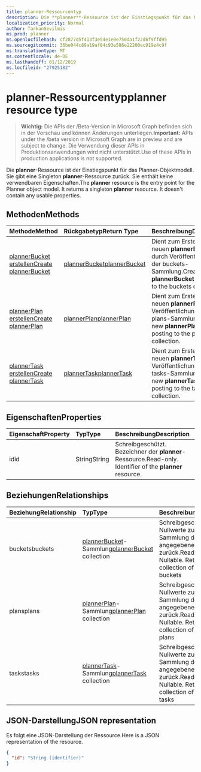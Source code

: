 ```yaml
---
title: planner-Ressourcentyp
description: Die **planner**-Ressource ist der Einstiegspunkt für das Planner-Objektmodell. Sie gibt eine Singleton **planner**-Ressource zurück.  Sie enthält keine verwendbaren Eigenschaften.
localization_priority: Normal
author: TarkanSevilmis
ms.prod: planner
ms.openlocfilehash: cf2877d5f413f3e54e1e0e750da1f22d6f9ffd95
ms.sourcegitcommit: 36be044c89a19af84c93e586e22200ec919e4c9f
ms.translationtype: MT
ms.contentlocale: de-DE
ms.lasthandoff: 01/12/2019
ms.locfileid: "27925182"
---
```

# <a name="planner-resource-type"></a><span data-ttu-id="92063-105">planner-Ressourcentyp</span><span class="sxs-lookup"><span data-stu-id="92063-105">planner resource type</span></span>

> <span data-ttu-id="92063-106">**Wichtig:** Die APIs der /Beta-Version in Microsoft Graph befinden sich in der Vorschau und können Änderungen unterliegen.</span><span class="sxs-lookup"><span data-stu-id="92063-106">**Important:** APIs under the /beta version in Microsoft Graph are in preview and are subject to change.</span></span> <span data-ttu-id="92063-107">Die Verwendung dieser APIs in Produktionsanwendungen wird nicht unterstützt.</span><span class="sxs-lookup"><span data-stu-id="92063-107">Use of these APIs in production applications is not supported.</span></span>

<span data-ttu-id="92063-p103">Die **planner**-Ressource ist der Einstiegspunkt für das Planner-Objektmodell. Sie gibt eine Singleton **planner**-Ressource zurück.  Sie enthält keine verwendbaren Eigenschaften.</span><span class="sxs-lookup"><span data-stu-id="92063-p103">The **planner** resource is the entry point for the Planner object model. It returns a singleton **planner** resource.  It doesn't contain any usable properties.</span></span>


## <a name="methods"></a><span data-ttu-id="92063-111">Methoden</span><span class="sxs-lookup"><span data-stu-id="92063-111">Methods</span></span>

| <span data-ttu-id="92063-112">Methode</span><span class="sxs-lookup"><span data-stu-id="92063-112">Method</span></span>           | <span data-ttu-id="92063-113">Rückgabetyp</span><span class="sxs-lookup"><span data-stu-id="92063-113">Return Type</span></span>    |<span data-ttu-id="92063-114">Beschreibung</span><span class="sxs-lookup"><span data-stu-id="92063-114">Description</span></span>|
|:---------------|:--------|:----------|
|[<span data-ttu-id="92063-115">plannerBucket erstellen</span><span class="sxs-lookup"><span data-stu-id="92063-115">Create plannerBucket</span></span>](../api/planner-post-buckets.md) |[<span data-ttu-id="92063-116">plannerBucket</span><span class="sxs-lookup"><span data-stu-id="92063-116">plannerBucket</span></span>](plannerbucket.md)| <span data-ttu-id="92063-117">Dient zum Erstellen eines neuen **plannerBucket** durch Veröffentlichung in der buckets-Sammlung.</span><span class="sxs-lookup"><span data-stu-id="92063-117">Create a new **plannerBucket** by posting to the buckets collection.</span></span>|
|[<span data-ttu-id="92063-118">plannerPlan erstellen</span><span class="sxs-lookup"><span data-stu-id="92063-118">Create plannerPlan</span></span>](../api/planner-post-plans.md) |[<span data-ttu-id="92063-119">plannerPlan</span><span class="sxs-lookup"><span data-stu-id="92063-119">plannerPlan</span></span>](plannerplan.md)| <span data-ttu-id="92063-120">Dient zum Erstellen eines neuen **plannerPlan** durch Veröffentlichung in der plans-Sammlung.</span><span class="sxs-lookup"><span data-stu-id="92063-120">Create a new **plannerPlan** by posting to the plans collection.</span></span>|
|[<span data-ttu-id="92063-121">plannerTask erstellen</span><span class="sxs-lookup"><span data-stu-id="92063-121">Create plannerTask</span></span>](../api/planner-post-tasks.md) |[<span data-ttu-id="92063-122">plannerTask</span><span class="sxs-lookup"><span data-stu-id="92063-122">plannerTask</span></span>](plannertask.md)| <span data-ttu-id="92063-123">Dient zum Erstellen einer neuen **plannerTask** durch Veröffentlichung in der tasks-Sammlung.</span><span class="sxs-lookup"><span data-stu-id="92063-123">Create a new **plannerTask** by posting to the tasks collection.</span></span>|

## <a name="properties"></a><span data-ttu-id="92063-124">Eigenschaften</span><span class="sxs-lookup"><span data-stu-id="92063-124">Properties</span></span>
| <span data-ttu-id="92063-125">Eigenschaft</span><span class="sxs-lookup"><span data-stu-id="92063-125">Property</span></span>     | <span data-ttu-id="92063-126">Typ</span><span class="sxs-lookup"><span data-stu-id="92063-126">Type</span></span>   |<span data-ttu-id="92063-127">Beschreibung</span><span class="sxs-lookup"><span data-stu-id="92063-127">Description</span></span>|
|:---------------|:--------|:----------|
|<span data-ttu-id="92063-128">id</span><span class="sxs-lookup"><span data-stu-id="92063-128">id</span></span>|<span data-ttu-id="92063-129">String</span><span class="sxs-lookup"><span data-stu-id="92063-129">String</span></span>| <span data-ttu-id="92063-p104">Schreibgeschützt. Bezeichner der **planner**-Ressource.</span><span class="sxs-lookup"><span data-stu-id="92063-p104">Read-only. Identifier of the **planner** resource.</span></span>|

## <a name="relationships"></a><span data-ttu-id="92063-132">Beziehungen</span><span class="sxs-lookup"><span data-stu-id="92063-132">Relationships</span></span>
| <span data-ttu-id="92063-133">Beziehung</span><span class="sxs-lookup"><span data-stu-id="92063-133">Relationship</span></span> | <span data-ttu-id="92063-134">Typ</span><span class="sxs-lookup"><span data-stu-id="92063-134">Type</span></span>   |<span data-ttu-id="92063-135">Beschreibung</span><span class="sxs-lookup"><span data-stu-id="92063-135">Description</span></span>|
|:---------------|:--------|:----------|
|<span data-ttu-id="92063-136">buckets</span><span class="sxs-lookup"><span data-stu-id="92063-136">buckets</span></span>|<span data-ttu-id="92063-137">[plannerBucket](plannerbucket.md)-Sammlung</span><span class="sxs-lookup"><span data-stu-id="92063-137">[plannerBucket](plannerbucket.md) collection</span></span>| <span data-ttu-id="92063-p105">Schreibgeschützt. Lässt Nullwerte zu. Gibt eine Sammlung der angegebenen einfaches zurück.</span><span class="sxs-lookup"><span data-stu-id="92063-p105">Read-only. Nullable. Returns a collection of the specified buckets</span></span>|
|<span data-ttu-id="92063-141">plans</span><span class="sxs-lookup"><span data-stu-id="92063-141">plans</span></span>|<span data-ttu-id="92063-142">[plannerPlan](plannerplan.md)-Sammlung</span><span class="sxs-lookup"><span data-stu-id="92063-142">[plannerPlan](plannerplan.md) collection</span></span>| <span data-ttu-id="92063-p106">Schreibgeschützt. Lässt Nullwerte zu. Gibt eine Sammlung der angegebenen Pläne zurück.</span><span class="sxs-lookup"><span data-stu-id="92063-p106">Read-only. Nullable. Returns a collection of the specified plans</span></span>|
|<span data-ttu-id="92063-146">tasks</span><span class="sxs-lookup"><span data-stu-id="92063-146">tasks</span></span>|<span data-ttu-id="92063-147">[plannerTask](plannertask.md)-Sammlung</span><span class="sxs-lookup"><span data-stu-id="92063-147">[plannerTask](plannertask.md) collection</span></span>| <span data-ttu-id="92063-p107">Schreibgeschützt. Lässt Nullwerte zu. Gibt eine Sammlung der angegebenen Aufgaben zurück.</span><span class="sxs-lookup"><span data-stu-id="92063-p107">Read-only. Nullable. Returns a collection of the specified tasks</span></span>|

## <a name="json-representation"></a><span data-ttu-id="92063-151">JSON-Darstellung</span><span class="sxs-lookup"><span data-stu-id="92063-151">JSON representation</span></span>
<span data-ttu-id="92063-152">Es folgt eine JSON-Darstellung der Ressource.</span><span class="sxs-lookup"><span data-stu-id="92063-152">Here is a JSON representation of the resource.</span></span>

<!-- {
  "blockType": "resource",
  "optionalProperties": [

  ],
  "@odata.type": "microsoft.graph.planner"
}-->

```json
{
  "id": "String (identifier)"
}

```

<!-- uuid: 8fcb5dbc-d5aa-4681-8e31-b001d5168d79
2015-10-25 14:57:30 UTC -->
<!-- {
  "type": "#page.annotation",
  "description": "planner resource",
  "keywords": "",
  "section": "documentation",
  "tocPath": ""
}-->
